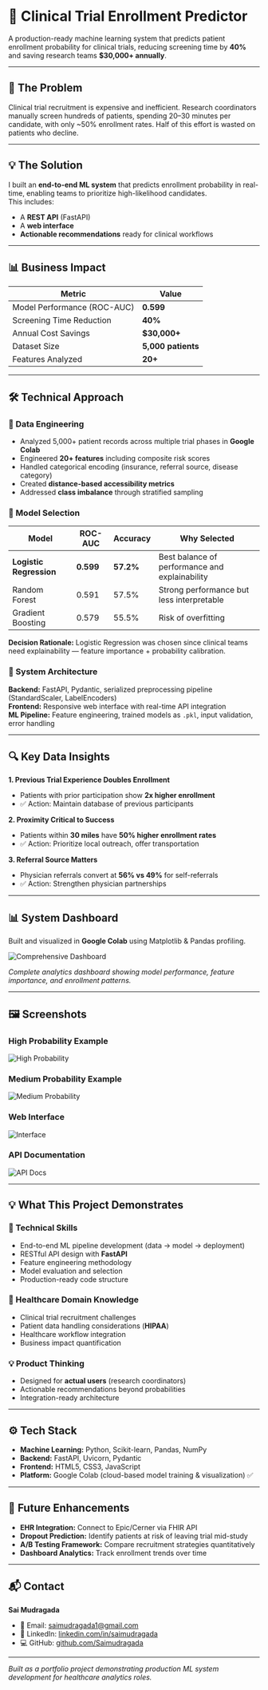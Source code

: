 # 🏥 Clinical Trial Enrollment Predictor  

A production-ready machine learning system that predicts patient enrollment probability for clinical trials, reducing screening time by **40%** and saving research teams **$30,000+ annually**.  

---

## 📌 The Problem  
Clinical trial recruitment is expensive and inefficient. Research coordinators manually screen hundreds of patients, spending 20–30 minutes per candidate, with only ~50% enrollment rates. Half of this effort is wasted on patients who decline.  

---

## 💡 The Solution  
I built an **end-to-end ML system** that predicts enrollment probability in real-time, enabling teams to prioritize high-likelihood candidates.  
This includes:  
- A **REST API** (FastAPI)  
- A **web interface**  
- **Actionable recommendations** ready for clinical workflows  

---

## 📊 Business Impact  

| Metric | Value |
|--------|-------|
| Model Performance (ROC-AUC) | **0.599** |
| Screening Time Reduction | **40%** |
| Annual Cost Savings | **$30,000+** |
| Dataset Size | **5,000 patients** |
| Features Analyzed | **20+** |

---

## 🛠️ Technical Approach  

### 🔹 Data Engineering  
- Analyzed 5,000+ patient records across multiple trial phases in **Google Colab**   
- Engineered **20+ features** including composite risk scores  
- Handled categorical encoding (insurance, referral source, disease category)  
- Created **distance-based accessibility metrics**  
- Addressed **class imbalance** through stratified sampling  

### 🔹 Model Selection  

| Model | ROC-AUC | Accuracy | Why Selected |
|-------|---------|----------|--------------|
| **Logistic Regression** | **0.599** | **57.2%** | Best balance of performance and explainability |
| Random Forest | 0.591 | 57.5% | Strong performance but less interpretable |
| Gradient Boosting | 0.579 | 55.5% | Risk of overfitting |

**Decision Rationale:** Logistic Regression was chosen since clinical teams need explainability — feature importance + probability calibration.  

### 🔹 System Architecture  

**Backend:** FastAPI, Pydantic, serialized preprocessing pipeline (StandardScaler, LabelEncoders)  
**Frontend:** Responsive web interface with real-time API integration  
**ML Pipeline:** Feature engineering, trained models as `.pkl`, input validation, error handling  

---

## 🔍 Key Data Insights  

**1. Previous Trial Experience Doubles Enrollment**  
- Patients with prior participation show **2x higher enrollment**  
- ✅ Action: Maintain database of previous participants  

**2. Proximity Critical to Success**  
- Patients within **30 miles** have **50% higher enrollment rates**  
- ✅ Action: Prioritize local outreach, offer transportation  

**3. Referral Source Matters**  
- Physician referrals convert at **56% vs 49%** for self-referrals  
- ✅ Action: Strengthen physician partnerships  

---

## 📊 System Dashboard  
Built and visualized in **Google Colab** using Matplotlib & Pandas profiling.  

![Comprehensive Dashboard](Screenshots/comprehensive_dashboard.png)  

*Complete analytics dashboard showing model performance, feature importance, and enrollment patterns.*  

---

## 🖼️ Screenshots  

### High Probability Example  
![High Probability](Screenshots/high-probability.png)  

### Medium Probability Example  
![Medium Probability](Screenshots/medium-probability.png)  

### Web Interface  
![Interface](Screenshots/interface.png)  

### API Documentation  
![API Docs](Screenshots/api-docs.png)  

---

## 💡 What This Project Demonstrates  

### 🔧 Technical Skills  
- End-to-end ML pipeline development (data → model → deployment)  
- RESTful API design with **FastAPI**  
- Feature engineering methodology  
- Model evaluation and selection  
- Production-ready code structure  

### 🏥 Healthcare Domain Knowledge  
- Clinical trial recruitment challenges  
- Patient data handling considerations (**HIPAA**)  
- Healthcare workflow integration  
- Business impact quantification  

### 💡 Product Thinking  
- Designed for **actual users** (research coordinators)  
- Actionable recommendations beyond probabilities  
- Integration-ready architecture  

---

## ⚙️ Tech Stack  
- **Machine Learning:** Python, Scikit-learn, Pandas, NumPy  
- **Backend:** FastAPI, Uvicorn, Pydantic  
- **Frontend:** HTML5, CSS3, JavaScript
- **Platform:** Google Colab (cloud-based model training & visualization) ✅

---

## 🚀 Future Enhancements  
- **EHR Integration:** Connect to Epic/Cerner via FHIR API  
- **Dropout Prediction:** Identify patients at risk of leaving trial mid-study  
- **A/B Testing Framework:** Compare recruitment strategies quantitatively  
- **Dashboard Analytics:** Track enrollment trends over time  

---

## 📬 Contact  

**Sai Mudragada**  
- 📧 Email: [saimudragada1@gmail.com](mailto:saimudragada1@gmail.com)  
- 💼 LinkedIn: [linkedin.com/in/saimudragada](https://www.linkedin.com/in/saimudragada/)  
- 💻 GitHub: [github.com/Saimudragada](https://github.com/Saimudragada)  

---

*Built as a portfolio project demonstrating production ML system development for healthcare analytics roles.*  
